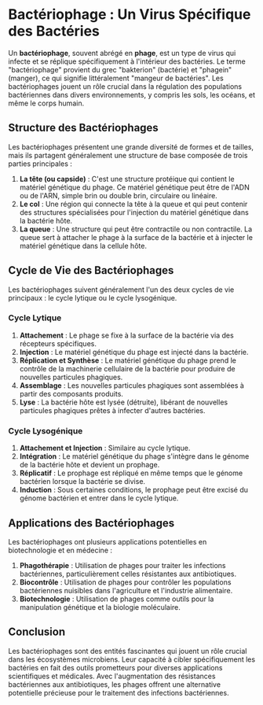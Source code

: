 # Bactériophage : Un Virus Spécifique des Bactéries

Un **bactériophage**, souvent abrégé en **phage**, est un type de virus qui infecte et se réplique spécifiquement à l'intérieur des bactéries. Le terme "bactériophage" provient du grec "bakterion" (bactérie) et "phagein" (manger), ce qui signifie littéralement "mangeur de bactéries". Les bactériophages jouent un rôle crucial dans la régulation des populations bactériennes dans divers environnements, y compris les sols, les océans, et même le corps humain.

## Structure des Bactériophages

Les bactériophages présentent une grande diversité de formes et de tailles, mais ils partagent généralement une structure de base composée de trois parties principales :

1. **La tête (ou capside)** : C'est une structure protéique qui contient le matériel génétique du phage. Ce matériel génétique peut être de l'ADN ou de l'ARN, simple brin ou double brin, circulaire ou linéaire.
2. **Le col** : Une région qui connecte la tête à la queue et qui peut contenir des structures spécialisées pour l'injection du matériel génétique dans la bactérie hôte.
3. **La queue** : Une structure qui peut être contractile ou non contractile. La queue sert à attacher le phage à la surface de la bactérie et à injecter le matériel génétique dans la cellule hôte.

## Cycle de Vie des Bactériophages

Les bactériophages suivent généralement l'un des deux cycles de vie principaux : le cycle lytique ou le cycle lysogénique.

### Cycle Lytique

1. **Attachement** : Le phage se fixe à la surface de la bactérie via des récepteurs spécifiques.
2. **Injection** : Le matériel génétique du phage est injecté dans la bactérie.
3. **Réplication et Synthèse** : Le matériel génétique du phage prend le contrôle de la machinerie cellulaire de la bactérie pour produire de nouvelles particules phagiques.
4. **Assemblage** : Les nouvelles particules phagiques sont assemblées à partir des composants produits.
5. **Lyse** : La bactérie hôte est lysée (détruite), libérant de nouvelles particules phagiques prêtes à infecter d'autres bactéries.

### Cycle Lysogénique

1. **Attachement et Injection** : Similaire au cycle lytique.
2. **Intégration** : Le matériel génétique du phage s'intègre dans le génome de la bactérie hôte et devient un prophage.
3. **Réplicatif** : Le prophage est répliqué en même temps que le génome bactérien lorsque la bactérie se divise.
4. **Induction** : Sous certaines conditions, le prophage peut être excisé du génome bactérien et entrer dans le cycle lytique.

## Applications des Bactériophages

Les bactériophages ont plusieurs applications potentielles en biotechnologie et en médecine :

1. **Phagothérapie** : Utilisation de phages pour traiter les infections bactériennes, particulièrement celles résistantes aux antibiotiques.
2. **Biocontrôle** : Utilisation de phages pour contrôler les populations bactériennes nuisibles dans l'agriculture et l'industrie alimentaire.
3. **Biotechnologie** : Utilisation de phages comme outils pour la manipulation génétique et la biologie moléculaire.

## Conclusion

Les bactériophages sont des entités fascinantes qui jouent un rôle crucial dans les écosystèmes microbiens. Leur capacité à cibler spécifiquement les bactéries en fait des outils prometteurs pour diverses applications scientifiques et médicales. Avec l'augmentation des résistances bactériennes aux antibiotiques, les phages offrent une alternative potentielle précieuse pour le traitement des infections bactériennes.